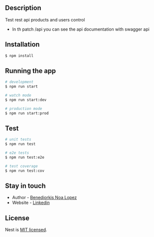 
## Description
Test rest api products and users control
* In th patch /api you can see the api documentation with swagger api
## Installation

```bash
$ npm install
```

## Running the app

```bash
# development
$ npm run start

# watch mode
$ npm run start:dev

# production mode
$ npm run start:prod
```

## Test

```bash
# unit tests
$ npm run test

# e2e tests
$ npm run test:e2e

# test coverage
$ npm run test:cov
```


## Stay in touch

- Author - [Benediorkis Noa Lopez](https://www.linkedin.com/in/choninoa)
- Website - [Linkedin](https://www.linkedin.com/in/choninoa)


## License

Nest is [MIT licensed](LICENSE).
